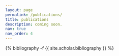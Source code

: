 ```yaml
---
layout: page
permalink: /publications/
title: publications
description: coming soon.
nav: true
nav_order: 4
---
```


<!-- _pages/publications.md -->
<div class="publications">

{% bibliography -f {{ site.scholar.bibliography }} %}

</div>
